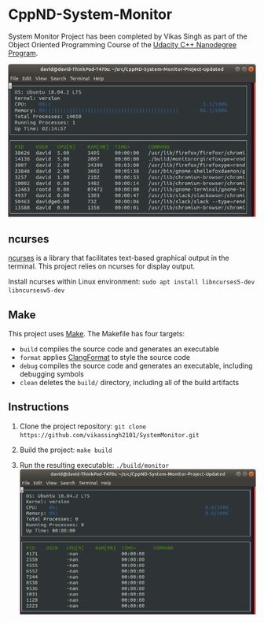 # CppND-System-Monitor

System Monitor Project has been completed by Vikas Singh as part of the Object Oriented Programming Course of the [Udacity C++ Nanodegree Program](https://www.udacity.com/course/c-plus-plus-nanodegree--nd213).

![System Monitor](images/monitor.png)

## ncurses
[ncurses](https://www.gnu.org/software/ncurses/) is a library that facilitates text-based graphical output in the terminal. This project relies on ncurses for display output.

Install ncurses within Linux environment: `sudo apt install libncurses5-dev libncursesw5-dev`

## Make
This project uses [Make](https://www.gnu.org/software/make/). The Makefile has four targets:
* `build` compiles the source code and generates an executable
* `format` applies [ClangFormat](https://clang.llvm.org/docs/ClangFormat.html) to style the source code
* `debug` compiles the source code and generates an executable, including debugging symbols
* `clean` deletes the `build/` directory, including all of the build artifacts

## Instructions
1. Clone the project repository: `git clone https://github.com/vikassingh2101/SystemMonitor.git`

2. Build the project: `make build`

3. Run the resulting executable: `./build/monitor`
![Starting System Monitor](images/starting_monitor.png)